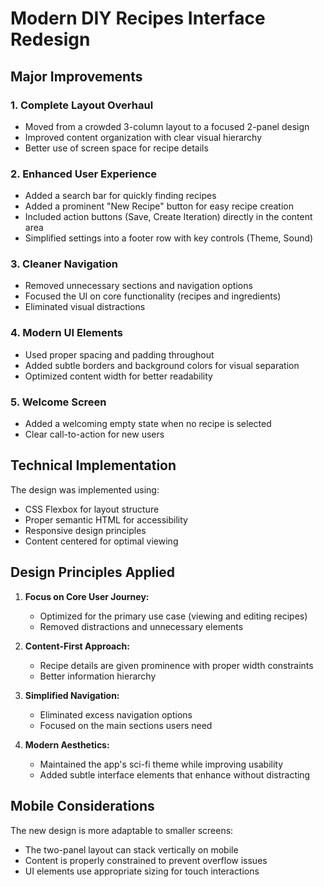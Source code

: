 # Modern DIY Recipes Interface Redesign

## Major Improvements

### 1. Complete Layout Overhaul
- Moved from a crowded 3-column layout to a focused 2-panel design
- Improved content organization with clear visual hierarchy
- Better use of screen space for recipe details

### 2. Enhanced User Experience
- Added a search bar for quickly finding recipes
- Added a prominent "New Recipe" button for easy recipe creation
- Included action buttons (Save, Create Iteration) directly in the content area
- Simplified settings into a footer row with key controls (Theme, Sound)

### 3. Cleaner Navigation
- Removed unnecessary sections and navigation options
- Focused the UI on core functionality (recipes and ingredients)
- Eliminated visual distractions

### 4. Modern UI Elements
- Used proper spacing and padding throughout
- Added subtle borders and background colors for visual separation
- Optimized content width for better readability

### 5. Welcome Screen
- Added a welcoming empty state when no recipe is selected
- Clear call-to-action for new users

## Technical Implementation

The design was implemented using:
- CSS Flexbox for layout structure
- Proper semantic HTML for accessibility
- Responsive design principles
- Content centered for optimal viewing

## Design Principles Applied

1. **Focus on Core User Journey:**
   - Optimized for the primary use case (viewing and editing recipes)
   - Removed distractions and unnecessary elements

2. **Content-First Approach:**
   - Recipe details are given prominence with proper width constraints
   - Better information hierarchy

3. **Simplified Navigation:**
   - Eliminated excess navigation options
   - Focused on the main sections users need

4. **Modern Aesthetics:**
   - Maintained the app's sci-fi theme while improving usability
   - Added subtle interface elements that enhance without distracting

## Mobile Considerations

The new design is more adaptable to smaller screens:
- The two-panel layout can stack vertically on mobile
- Content is properly constrained to prevent overflow issues
- UI elements use appropriate sizing for touch interactions